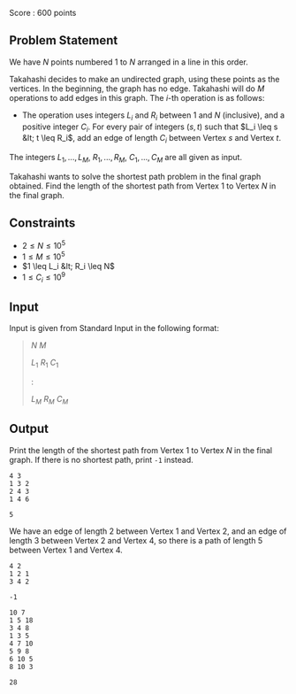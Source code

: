 Score : $600$ points

## Problem Statement

We have $N$ points numbered $1$ to $N$ arranged in a line in this order.

Takahashi decides to make an undirected graph, using these points as the vertices.
In the beginning, the graph has no edge. Takahashi will do $M$ operations to add edges in this graph.
The $i$-th operation is as follows:

- The operation uses integers $L_i$ and $R_i$ between $1$ and $N$ (inclusive), and a positive integer $C_i$. For every pair of integers $(s, t)$ such that $L_i \leq s &lt; t \leq R_i$, add an edge of length $C_i$ between Vertex $s$ and Vertex $t$.

The integers $L_1, ..., L_M$, $R_1, ..., R_M$, $C_1, ..., C_M$ are all given as input.

Takahashi wants to solve the shortest path problem in the final graph obtained. Find the length of the shortest path from Vertex $1$ to Vertex $N$ in the final graph.

## Constraints

- $2 \leq N \leq 10^5$
- $1 \leq M \leq 10^5$
- $1 \leq L_i &lt; R_i \leq N$
- $1 \leq C_i \leq 10^9$

## Input

Input is given from Standard Input in the following format:

> $N$ $M$
> 
> $L_1$ $R_1$ $C_1$
> 
> $:$
> 
> $L_M$ $R_M$ $C_M$

## Output

Print the length of the shortest path from Vertex $1$ to Vertex $N$ in the final graph.
If there is no shortest path, print `-1` instead.

```input1
4 3
1 3 2
2 4 3
1 4 6
```

```output1
5
```

We have an edge of length $2$ between Vertex $1$ and Vertex $2$, and an edge of length $3$ between Vertex $2$ and Vertex $4$, so there is a path of length $5$ between Vertex $1$ and Vertex $4$.

```input2
4 2
1 2 1
3 4 2
```

```output2
-1
```

```input3
10 7
1 5 18
3 4 8
1 3 5
4 7 10
5 9 8
6 10 5
8 10 3
```

```output3
28
```